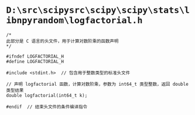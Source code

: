 # `D:\src\scipysrc\scipy\scipy\stats\libnpyrandom\logfactorial.h`

```
/*
此部分是 C 语言的头文件，用于计算对数阶乘的函数声明
*/

#ifndef LOGFACTORIAL_H
#define LOGFACTORIAL_H

#include <stdint.h>  // 包含用于整数类型的标准头文件

// 声明 logfactorial 函数，计算对数阶乘，参数为 int64_t 类型整数，返回 double 类型结果
double logfactorial(int64_t k);

#endif  // 结束头文件的条件编译指令
```